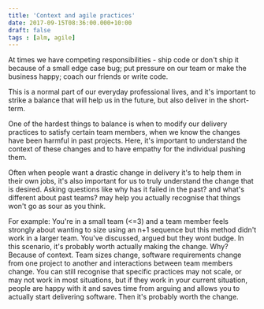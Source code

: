 ```yaml
---
title: 'Context and agile practices'
date: 2017-09-15T08:36:00.000+10:00
draft: false
tags : [alm, agile]
---
```


At times we have competing responsibilities - ship code or don't ship it because of a small edge case bug; put pressure on our team or make the business happy; coach our friends or write code.  
  
This is a normal part of our everyday professional lives, and it's important to strike a balance that will help us in the future, but also deliver in the short-term.  
  
  
  
One of the hardest things to balance is when to modify our delivery practices to satisfy certain team members, when we know the changes have been harmful in past projects. Here, it's important to understand the context of these changes and to have empathy for the individual pushing them.  
  
Often when people want a drastic change in delivery it's to help them in their own jobs, it's also important for us to truly understand the change that is desired. Asking questions like why has it failed in the past? and what's different about past teams? may help you actually recognise that things won't go as sour as you think.  
  
For example: You're in a small team (<=3) and a team member feels strongly about wanting to size using an n+1 sequence but this method didn't work in a larger team. You've discussed, argued but they wont budge. In this scenario, it's probably worth actually making the change. Why? Because of context. Team sizes change, software requirements change from one project to another and interactions between team members change. You can still recognise that specific practices may not scale, or may not work in most situations, but if they work in your current situation, people are happy with it and saves time from arguing and allows you to actually start delivering software. Then it's probably worth the change.